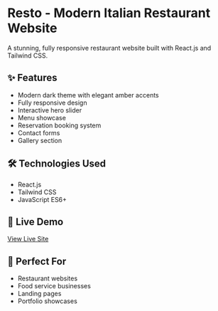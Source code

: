 # Resto - Modern Italian Restaurant Website

A stunning, fully responsive restaurant website built with React.js and Tailwind CSS.

## ✨ Features
- Modern dark theme with elegant amber accents
- Fully responsive design
- Interactive hero slider
- Menu showcase
- Reservation booking system
- Contact forms
- Gallery section

## 🛠️ Technologies Used
- React.js
- Tailwind CSS
- JavaScript ES6+

## 🚀 Live Demo
[View Live Site](your-demo-link)

## 🎯 Perfect For
- Restaurant websites
- Food service businesses
- Landing pages
- Portfolio showcases
